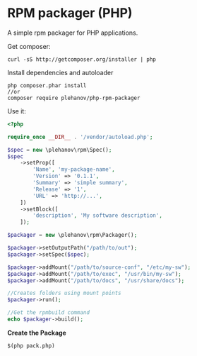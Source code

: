 RPM packager (PHP)
==================

A simple rpm packager for PHP applications.

Get composer:

```
curl -sS http://getcomposer.org/installer | php
```

Install dependencies and autoloader

```
php composer.phar install
//or
composer require plehanov/php-rpm-packager
```

Use it:

```php
<?php

require_once __DIR__ . '/vendor/autoload.php';

$spec = new \plehanov\rpm\Spec();
$spec
    ->setProp([
        'Name', 'my-package-name',
        'Version' => '0.1.1',
        'Summary' => 'simple summary',
        'Release' => '1',
        'URL' => 'http://...',
    ])
    ->setBlock([
        'description', 'My software description',
    ]);

$packager = new \plehanov\rpm\Packager();

$packager->setOutputPath("/path/to/out");
$packager->setSpec($spec);

$packager->addMount("/path/to/source-conf", "/etc/my-sw");
$packager->addMount("/path/to/exec", "/usr/bin/my-sw");
$packager->addMount("/path/to/docs", "/usr/share/docs");

//Creates folders using mount points
$packager->run();

//Get the rpmbuild command
echo $packager->build();
```

**Create the Package**

```
$(php pack.php)
```
